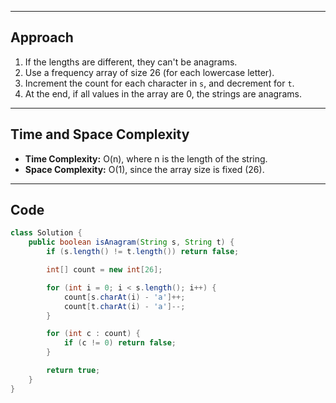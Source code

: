 
---

## Approach

1. If the lengths are different, they can't be anagrams.
2. Use a frequency array of size 26 (for each lowercase letter).
3. Increment the count for each character in `s`, and decrement for `t`.
4. At the end, if all values in the array are 0, the strings are anagrams.

---

## Time and Space Complexity

- **Time Complexity:** O(n), where n is the length of the string.
- **Space Complexity:** O(1), since the array size is fixed (26).

---

## Code
```java
class Solution {
    public boolean isAnagram(String s, String t) {
        if (s.length() != t.length()) return false;

        int[] count = new int[26];

        for (int i = 0; i < s.length(); i++) {
            count[s.charAt(i) - 'a']++;
            count[t.charAt(i) - 'a']--;
        }

        for (int c : count) {
            if (c != 0) return false;
        }

        return true;
    }
}
